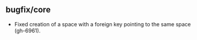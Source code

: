 ## bugfix/core

* Fixed creation of a space with a foreign key pointing to the same space
  (gh-6961).
